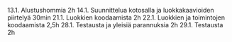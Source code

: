 13.1. Alustushommia 2h
14.1. Suunnittelua kotosalla ja luokkakaavioiden piirtelyä 30min
21.1. Luokkien koodaamista 2h
22.1. Luokkien ja toimintojen koodaamista 2,5h
28.1. Testausta ja yleisiä parannuksia 2h
29.1. Testausta 2h
